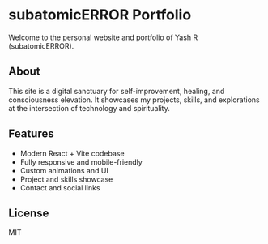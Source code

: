 # subatomicERROR Portfolio

Welcome to the personal website and portfolio of Yash R (subatomicERROR).

## About

This site is a digital sanctuary for self-improvement, healing, and consciousness elevation. It showcases my projects, skills, and explorations at the intersection of technology and spirituality.

## Features
- Modern React + Vite codebase
- Fully responsive and mobile-friendly
- Custom animations and UI
- Project and skills showcase
- Contact and social links

## License

MIT
